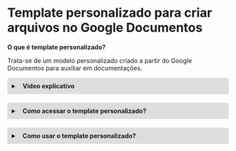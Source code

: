 # Template personalizado para criar arquivos no Google Documentos

**O que é template personalizado?**

Trata-se de um modelo personalizado criado a partir do Google Documentos para auxiliar em documentações.

<details style="margin-bottom:20px;">
  <link rel="stylesheet" href="https://cdnjs.cloudflare.com/ajax/libs/font-awesome/5.15.3/css/all.min.css" integrity="sha512-iBBXm8fW90+nuLcSKlbmrPcLa0OT92xO1BIsZ+ywDWZCvqsWgccV3gFoRBv0z+8dLJgyAHIhR35VZc2oM/gI1w==" crossorigin="anonymous" referrerpolicy="no-referrer" />
  <summary style="
    background-color: #ddd;
    padding: 10px;
    font-weight: bold;
    border-radius: 4px 4px 0 0;
    cursor:pointer;"
    title="Clique aqui para visualizar como acessar um template personalizado">
    <i class="fas fa-file-video" style="color: #2879d0;margin-right:10px;"></i> Vídeo explicativo</summary>
  <div style="
    border: 1px solid #ddd;
    border-radius: 0 0 4px 4px;
    padding: 15px;">
    <p>Nesse vídeo é realizado o passo a passo de como utilizar um template personalizado feito para Nasajon do Google Documentos.</p>
    <p>Caso não visualize o vídeo abaixo, acessar por aqui o <a href="https://drive.google.com/file/d/1vM1Omg5BXmNAhgS5SRJqy9A5GbxUXlk6/view?usp=sharing" target="_blank">Vídeo explicativo</a>.</p>
    <video controls width="100%" height="400" controls>
        <source src="Template para Documentação.mp4" type="video/mp4">
        <object>
            <embed src="Template para Documentação.mp4" type="application/x-shockwave-flash" 
            allowfullscreen="false" allowscriptaccess="always">  		
        </object>
        Formato não suportado  
    </video>
  </div>
</details>

<details style="margin-bottom:20px;">
  <summary style="
    background-color: #ddd;
    padding: 10px;
    font-weight: bold;
    border-radius: 4px 4px 0 0;
    cursor:pointer;"
    title="Clique aqui para visualizar como acessar um template personalizado">
    <i class="fas fa-file-import" style="color: #2879d0;margin-right:10px;"></i> Como acessar o template personalizado?</summary>
  <div style="
    border: 1px solid #ddd;
    border-radius: 0 0 4px 4px;
    padding: 15px;">
    <p>Há três formas de acessar esse modelo:</p>
    <ol style="margin-left:15px;">
      <li><b>Gmail:</b>
        <ol style="list-style-type:decimal;margin-left: 15px;">
            <li>Acesse o ícone do Google Apps (ícone que se assemelha a uma matriz de 9 pontos do lado direito superior do gmail);</li>
            <li>Selecione a opção "Documentos";</li>
            <li>Abrirá uma nova guia, vá na opção "Galeria de modelos";</li>
            <li>Na aba "Nasajon Sistemas Ltda" haverá um arquivo com o nome "Template para Documentação";</li>
            <li>Clique nele e ao abrir ele já estará pronto para o uso, basta editar.</li>
        </ol>
      </li>
      <li style="margin-top:10px;"><b>Drive do Google:</b>
        <ol style="list-style-type:decimal;margin-left: 15px;">
            <li>Acesse o botão "+ Novo" (botão arredondado do lado esquerdo superior do Drive);</li>
            <li>Selecione a opção "Documentos Google" e em seguida a opção "Com base em um modelo";</li>
            <li>Abrirá uma nova guia e na aba "Nasajon Sistemas Ltda" haverá um arquivo com o nome "Template para Documentação";</li>
            <li>Clique nele e ao abrir ele já estará pronto para o uso, basta editar.</li>
        </ol>
      </li>
      <li style="margin-top:10px;"><b>Navegador do Google Chrome: </b>
        <ol style="list-style-type:decimal;margin-left: 15px;">
            <li>Acesse o ícone do Google Apps (ícone que se assemelha a uma matriz de 9 pontos do lado direito superior do navegador do Google Chrome);</li>
            <li>Selecione a opção "Documentos";</li>
            <li>Abrirá uma nova guia, vá na opção "Galeria de modelos";</li>
            <li>Na aba "Nasajon Sistemas Ltda" haverá um arquivo com o nome "Template para Documentação";</li>
            <li>Clique nele e ao abrir ele já estará pronto para o uso, basta editar.</li>
        </ol>
      </li>
    </ol>
  </div>
</details>

<details style="margin-bottom:20px;">
  <summary style="
    background-color: #ddd;
    padding: 10px;
    font-weight: bold;
    border-radius: 4px 4px 0 0;
    cursor:pointer;"
    title="Clique aqui para visualizar como usar um template personalizado">
    <i class="fas fa-file-signature" style="color: #2879d0;margin-right:10px;"></i> Como usar o template personalizado?</summary>
  <div style="
    border: 1px solid #ddd;
    border-radius: 0 0 4px 4px;
    padding: 15px;">
    <p>Se atente as formatações aplicadas, na barra de ferramentas logo abaixo do menu do Google Documentos há uma combo que informa o tipo de "Estilos" que está aplicado.</p>
    <p>Usar o estilo correto ao texto irá atualizar corretamente o sumário automático e somente os estilos do tipo título que ficam visíveis nessa área.</p>
    <p><b>Tipos de Estilos criado:</b></p>
    <ul>
      <li><u>Título 1</u> - Este título é o principal e contém as seguintes formatações:
        <ul>
            <li>Fonte: Lato</li>
            <li>Tamanho: 18</li>
            <li>Em negrito</li>
            <li>Cor: #005679</li>
        </ul>
      </li>
      <li style="margin-top:10px;"><u>Título 2</u> - Este título é o secundário e contém as seguintes formatações:
        <ul>
            <li>Fonte: Lato</li>
            <li>Tamanho: 16</li>
            <li>Cor: #666666 (cinza-escuro 3)</li>
        </ul>
      </li>
      <li style="margin-top:10px;"><u>Título 3</u> - Este título é o terciário e contém as seguintes formatações:
        <ul>
            <li>Fonte: Lato</li>
            <li>Tamanho: 11</li>
            <li>Em negrito</li>
            <li>Cor: #666666 (cinza-escuro 3)</li>
        </ul>
      </li>
      <li style="margin-top:10px;"><u>Título 4</u> - Este título é do glossário e contém as seguintes formatações:
        <ul>
            <li>Fonte: Lato</li>
            <li>Tamanho: 11</li>
            <li>Em negrito</li>
            <li>Cor: #666666 (cinza-escuro 3)</li>
        </ul>
      </li>
      <li style="margin-top:10px;"><u>Texto normal</u> - Este é o texto normal e contém as seguintes formatações (este não vai para o sumário):
        <ul>
            <li>Fonte: Lato</li>
            <li>Tamanho: 11</li>
            <li>Cor: #666666 (cinza-escuro 3)</li>
        </ul>
      </li>
    </ul>
  </div>
</details>
